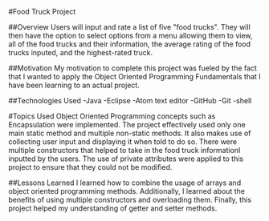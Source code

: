#Food Truck Project

##Overview
Users will input and rate a list of five "food trucks". They will then have the option to select options from a menu allowing them to view, all of the food trucks and their information, the average rating of the food trucks inputed,  and the highest-rated truck.

##Motivation
My motivation to complete this project was fueled by the fact that I wanted to apply the Object Oriented Programming Fundamentals that I have been learning to an actual project.

##Technologies Used
-Java
-Eclipse
-Atom text editor
-GitHub
-Git
-shell

#Topics Used
Object Oriented Programming concepts such as Encapsulation were implemented. The project effectively used only one main static method and multiple non-static methods. It also makes use of collecting user input and displaying it when told to do so. There were multiple constructors that helped to take in the food truck informationI inputted by the users. The use of private attributes were applied to this project to ensure that they could not be modified.

##Lessons Learned
I learned how to combine the usage of arrays and object oriented programming methods. Additionally, I learned about the benefits of using multiple constructors and overloading them. Finally, this project helped my understanding of getter and setter methods.
